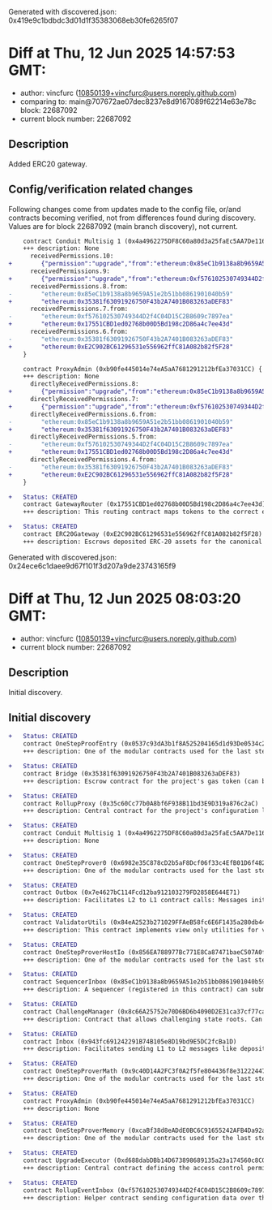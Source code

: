 Generated with discovered.json: 0x419e9c1bdbdc3d01d1f35383068eb30fe6265f07

# Diff at Thu, 12 Jun 2025 14:57:53 GMT:

- author: vincfurc (<10850139+vincfurc@users.noreply.github.com>)
- comparing to: main@707672ae07dec8237e8d9167089f62214e63e78c block: 22687092
- current block number: 22687092

## Description

Added ERC20 gateway.

## Config/verification related changes

Following changes come from updates made to the config file,
or/and contracts becoming verified, not from differences found during
discovery. Values are for block 22687092 (main branch discovery), not current.

```diff
    contract Conduit Multisig 1 (0x4a4962275DF8C60a80d3a25faEc5AA7De116A746) {
    +++ description: None
      receivedPermissions.10:
+        {"permission":"upgrade","from":"ethereum:0x85eC1b9138a8b9659A51e2b51bb0861901040b59","role":"admin","via":[{"address":"ethereum:0xb90fe445014e74eA5aA7681291212bfEa37031CC"},{"address":"ethereum:0xd688dabDBb14D673898689135a23a174560c8C04"}]}
      receivedPermissions.9:
+        {"permission":"upgrade","from":"ethereum:0xf576102530749344D2f4C04D15C2B8609c7897ea","role":"admin","via":[{"address":"ethereum:0xb90fe445014e74eA5aA7681291212bfEa37031CC"},{"address":"ethereum:0xd688dabDBb14D673898689135a23a174560c8C04"}]}
      receivedPermissions.8.from:
-        "ethereum:0x85eC1b9138a8b9659A51e2b51bb0861901040b59"
+        "ethereum:0x35381f63091926750F43b2A7401B083263aDEF83"
      receivedPermissions.7.from:
-        "ethereum:0xf576102530749344D2f4C04D15C2B8609c7897ea"
+        "ethereum:0x17551CBD1ed02768b00D5Bd198c2D86a4c7ee43d"
      receivedPermissions.6.from:
-        "ethereum:0x35381f63091926750F43b2A7401B083263aDEF83"
+        "ethereum:0xE2C902BC61296531e556962ffC81A082b82f5F28"
    }
```

```diff
    contract ProxyAdmin (0xb90fe445014e74eA5aA7681291212bfEa37031CC) {
    +++ description: None
      directlyReceivedPermissions.8:
+        {"permission":"upgrade","from":"ethereum:0x85eC1b9138a8b9659A51e2b51bb0861901040b59","role":"admin"}
      directlyReceivedPermissions.7:
+        {"permission":"upgrade","from":"ethereum:0xf576102530749344D2f4C04D15C2B8609c7897ea","role":"admin"}
      directlyReceivedPermissions.6.from:
-        "ethereum:0x85eC1b9138a8b9659A51e2b51bb0861901040b59"
+        "ethereum:0x35381f63091926750F43b2A7401B083263aDEF83"
      directlyReceivedPermissions.5.from:
-        "ethereum:0xf576102530749344D2f4C04D15C2B8609c7897ea"
+        "ethereum:0x17551CBD1ed02768b00D5Bd198c2D86a4c7ee43d"
      directlyReceivedPermissions.4.from:
-        "ethereum:0x35381f63091926750F43b2A7401B083263aDEF83"
+        "ethereum:0xE2C902BC61296531e556962ffC81A082b82f5F28"
    }
```

```diff
+   Status: CREATED
    contract GatewayRouter (0x17551CBD1ed02768b00D5Bd198c2D86a4c7ee43d)
    +++ description: This routing contract maps tokens to the correct escrow (gateway) to be then bridged with canonical messaging.
```

```diff
+   Status: CREATED
    contract ERC20Gateway (0xE2C902BC61296531e556962ffC81A082b82f5F28)
    +++ description: Escrows deposited ERC-20 assets for the canonical Bridge. Upon depositing, a generic token representation will be minted at the destination. Withdrawals are initiated by the Outbox contract.
```

Generated with discovered.json: 0x24ece6c1daee9d67f101f3d207a9de23743165f9

# Diff at Thu, 12 Jun 2025 08:03:20 GMT:

- author: vincfurc (<10850139+vincfurc@users.noreply.github.com>)
- current block number: 22687092

## Description

Initial discovery.

## Initial discovery

```diff
+   Status: CREATED
    contract OneStepProofEntry (0x0537c93dA3b1f8A525204165d1d93De0534c262f)
    +++ description: One of the modular contracts used for the last step of a fraud proof, which is simulated inside a WASM virtual machine.
```

```diff
+   Status: CREATED
    contract Bridge (0x35381f63091926750F43b2A7401B083263aDEF83)
    +++ description: Escrow contract for the project's gas token (can be different from ETH). Keeps a list of allowed Inboxes and Outboxes for canonical bridge messaging.
```

```diff
+   Status: CREATED
    contract RollupProxy (0x35c60Cc77b0A8bf6F938B11bd3E9D319a876c2aC)
    +++ description: Central contract for the project's configuration like its execution logic hash (`wasmModuleRoot`) and addresses of the other system contracts. Entry point for Proposers creating new Rollup Nodes (state commitments) and Challengers submitting fraud proofs (In the Orbit stack, these two roles are both held by the Validators).
```

```diff
+   Status: CREATED
    contract Conduit Multisig 1 (0x4a4962275DF8C60a80d3a25faEc5AA7De116A746)
    +++ description: None
```

```diff
+   Status: CREATED
    contract OneStepProver0 (0x6982e35C878cD2b5aF8Dcf06f33c4EfB01D6f482)
    +++ description: One of the modular contracts used for the last step of a fraud proof, which is simulated inside a WASM virtual machine.
```

```diff
+   Status: CREATED
    contract Outbox (0x7e4627bC114Fcd12ba912103279FD2858E644E71)
    +++ description: Facilitates L2 to L1 contract calls: Messages initiated from L2 (for example withdrawal messages) eventually resolve in execution on L1.
```

```diff
+   Status: CREATED
    contract ValidatorUtils (0x84eA2523b271029FFAeB58fc6E6F1435a280db44)
    +++ description: This contract implements view only utilities for validators.
```

```diff
+   Status: CREATED
    contract OneStepProverHostIo (0x856EA788977Bc771E8Ca87471baeC507A0f54771)
    +++ description: One of the modular contracts used for the last step of a fraud proof, which is simulated inside a WASM virtual machine. This version uses the Blobstream DA bridge (0x7Cf3876F681Dbb6EdA8f6FfC45D66B996Df08fAe) as source of truth for the DA referenced by the fault proof.
```

```diff
+   Status: CREATED
    contract SequencerInbox (0x85eC1b9138a8b9659A51e2b51bb0861901040b59)
    +++ description: A sequencer (registered in this contract) can submit transaction batches or commitments here.
```

```diff
+   Status: CREATED
    contract ChallengeManager (0x8c66A25752e70D6BD6b4090D2E31ca37cf77caE6)
    +++ description: Contract that allows challenging state roots. Can be called through the RollupProxy by Validators or the UpgradeExecutor.
```

```diff
+   Status: CREATED
    contract Inbox (0x943fc691242291B74B105e8D19bd9E5DC2fcBa1D)
    +++ description: Facilitates sending L1 to L2 messages like depositing ETH, but does not escrow funds.
```

```diff
+   Status: CREATED
    contract OneStepProverMath (0x9c40D14A2FC3f0A2f5fe804436f8e312224472C5)
    +++ description: One of the modular contracts used for the last step of a fraud proof, which is simulated inside a WASM virtual machine.
```

```diff
+   Status: CREATED
    contract ProxyAdmin (0xb90fe445014e74eA5aA7681291212bfEa37031CC)
    +++ description: None
```

```diff
+   Status: CREATED
    contract OneStepProverMemory (0xcaBf38d8eADdE0BC6C91655242AFB4Da92a63FCe)
    +++ description: One of the modular contracts used for the last step of a fraud proof, which is simulated inside a WASM virtual machine.
```

```diff
+   Status: CREATED
    contract UpgradeExecutor (0xd688dabDBb14D673898689135a23a174560c8C04)
    +++ description: Central contract defining the access control permissions for upgrading the system contract implementations.
```

```diff
+   Status: CREATED
    contract RollupEventInbox (0xf576102530749344D2f4C04D15C2B8609c7897ea)
    +++ description: Helper contract sending configuration data over the bridge during the systems initialization.
```
